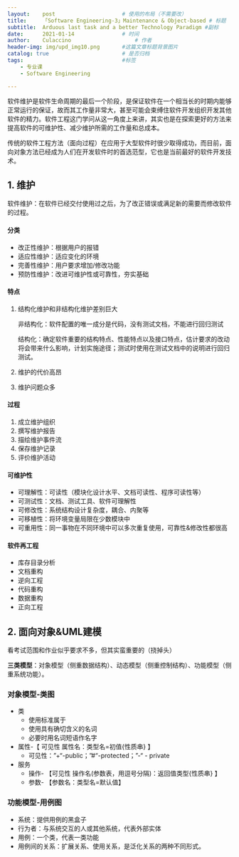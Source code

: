 ```yaml
---
layout:    post   				    # 使用的布局（不需要改）
title:     「Software Engineering-3」Maintenance & Object-based # 标题 
subtitle:  Arduous last task and a better Technology Paradigm #副标
date:      2021-01-14 				# 时间
author:    Culaccino					# 作者
header-img: img/upd_img10.png       #这篇文章标题背景图片
catalog: true 						# 是否归档
tags:								#标签
    - 专业课
    - Software Engineering

---
```


软件维护是软件生命周期的最后一个阶段，是保证软件在一个相当长的时期内能够正常运行的保证，故而其工作量非常大，甚至可能会束缚住软件开发组织开发其他软件的精力。软件工程这门学问从这一角度上来讲，其实也是在探索更好的方法来提高软件的可维护性、减少维护所需的工作量和总成本。

传统的软件工程方法（面向过程）在应用于大型软件时很少取得成功，而目前，面向对象方法已经成为人们在开发软件时的首选范型，它也是当前最好的软件开发技术。

## 1. 维护

软件维护：在软件已经交付使用过之后，为了改正错误或满足新的需要而修改软件的过程。

#### 分类

- 改正性维护：根据用户的报错
- 适应性维护：适应变化的环境
- 完善性维护：用户要求增加/修改功能
- 预防性维护：改进可维护性或可靠性，夯实基础

#### 特点

1. 结构化维护和非结构化维护差别巨大

   非结构化：软件配置的唯一成分是代码，没有测试文档，不能进行回归测试

   结构化：确定软件重要的结构特点、性能特点以及接口特点，估计要求的改动将会带来什么影响，计划实施途径；测试时使用在测试文档中的说明进行回归测试。

2. 维护的代价高昂

3. 维护问题众多

#### 过程

1. 成立维护组织
2. 撰写维护报告
3. 描绘维护事件流
4. 保存维护记录
5. 评价维护活动

#### 可维护性

- 可理解性：可读性（模块化设计水平、文档可读性、程序可读性等）
- 可测试性：文档、测试工具、软件可理解性
- 可修改性：系统结构设计复杂度，耦合、内聚等
- 可移植性：将环境变量局限在少数模块中
- 可重用性：同一事物在不同环境中可以多次重复使用，可靠性&修改性都很高

#### 软件再工程

- 库存目录分析
- 文档重构
- 逆向工程
- 代码重构
- 数据重构
- 正向工程



## 2. 面向对象&UML建模

看考试范围和作业似乎要求不多，但其实蛮重要的（挠掉头）

**三类模型**：对象模型（侧重数据结构）、动态模型（侧重控制结构）、功能模型（侧重系统功能）。

### 对象模型-类图

- 类
  - 使用标准属于
  - 使用具有确切含义的名词
  - 必要时用名词短语作名字
- 属性-【  可见性 属性名：类型名=初值{性质串} 】
  - 可见性：”+“-public；”#“-protected；”-“ - private
- 服务
  - 操作- 【可见性 操作名(参数表，用逗号分隔)：返回值类型{性质串} 】
  - 参数- 【参数名：类型名=默认值】



### 功能模型-用例图

- 系统：提供用例的黑盒子
- 行为者：与系统交互的人或其他系统，代表外部实体
- 用例：一个类，代表一类功能
- 用例间的关系：扩展关系、使用关系，是泛化关系的两种不同形式。



